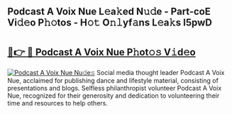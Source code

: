 ## Podcast A Voix Nue L𝚎a𝚔ed N𝚞𝚍e - Part-coE Vi𝚍𝚎o P𝚑𝚘tos - H𝚘𝚝 O𝚗𝚕yf𝚊ns L𝚎a𝚔s I5pwD

# <h2><a href="http://kfcdekp.oniu.top/?m=Podcast+A+Voix+Nue">🔗👉 🔴 Podcast A Voix Nue P𝚑ot𝚘𝚜 V𝚒d𝚎o</a></h2>

[![Podcast A Voix Nue Nu𝚍e𝚜](https://i.imgur.com/0qMVB7G.gif)](http://kfcdekp.oniu.top/?m=Podcast+A+Voix+Nue)
Social media thought leader Podcast A Voix Nue, acclaimed for publishing dance and lifestyle material, consisting of presentations and blogs. Selfless philanthropist volunteer Podcast A Voix Nue, recognized for their generosity and dedication to volunteering their time and resources to help others.  
